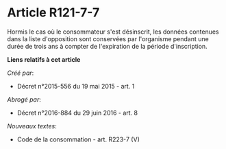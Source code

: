 # Article R121-7-7

Hormis le cas où le consommateur s'est désinscrit, les données contenues dans la liste d'opposition sont conservées par
l'organisme pendant une durée de trois ans à compter de l'expiration de la période d'inscription.

**Liens relatifs à cet article**

_Créé par_:

  - Décret n°2015-556 du 19 mai 2015 - art. 1

_Abrogé par_:

  - Décret n°2016-884 du 29 juin 2016 - art. 8

_Nouveaux textes_:

  - Code de la consommation - art. R223-7 (V)
